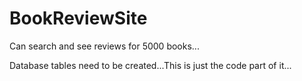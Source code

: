 # BookReviewSite
Can search and see reviews for 5000 books...

Database tables need to be created...This is just the code part of it...
